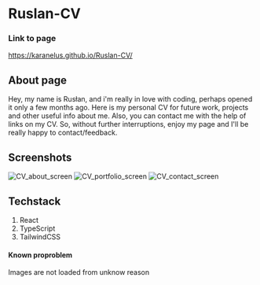 
# Ruslan-CV

### Link to page

https://karanelus.github.io/Ruslan-CV/

## About page

Hey, my name is Rusłan, and i'm really in love with coding, perhaps opened it only a few months ago. Here is my personal CV for future work, projects and other useful info about me. Also, you can contact me with 
the help of links on my CV. So, without further interruptions, enjoy my page and I'll be really happy to contact/feedback.

## Screenshots

![CV_about_screen](https://github.com/Karanelus/Ruslan-CV/assets/113471991/d3289beb-ce16-47ed-8984-871b50511175)
![CV_portfolio_screen](https://github.com/Karanelus/Ruslan-CV/assets/113471991/b48be1fc-463a-4f48-b2d5-0df3e46ea3c3)
![CV_contact_screen](https://github.com/Karanelus/Ruslan-CV/assets/113471991/771fb824-19f2-4d69-bafd-9471f3c8f0eb)

## Techstack

1. React
2. TypeScript
3. TailwindCSS

#### Known proproblem 

Images are not loaded from unknow reason
